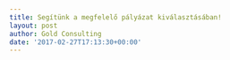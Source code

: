 ```yaml
---
title: Segítünk a megfelelő pályázat kiválasztásában!
layout: post
author: Gold Consulting
date: '2017-02-27T17:13:30+00:00'
---
```

